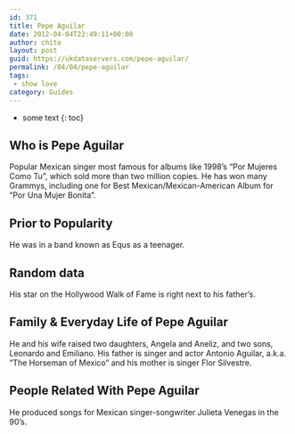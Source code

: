 ```yaml
---
id: 371
title: Pepe Aguilar
date: 2012-04-04T22:49:11+00:00
author: chito
layout: post
guid: https://ukdataservers.com/pepe-aguilar/
permalink: /04/04/pepe-aguilar
tags:
 - show love
category: Guides
---
```


* some text
{: toc}


## Who is  Pepe Aguilar
                  
                  
                  
Popular Mexican singer most famous for albums like 1998&#8217;s &#8220;Por Mujeres Como Tu&#8221;, which sold more than two million copies. He has won many Grammys, including one for Best Mexican/Mexican-American Album for &#8220;Por Una Mujer Bonita&#8221;.
                  
                
                
                
## Prior to Popularity 
                  
                  
                  
He was in a band known as Equs as a teenager.
                  
                
                
                
## Random data 
                  
                  
                  
His star on the Hollywood Walk of Fame is right next to his father&#8217;s.
                  
                
                
                
## Family & Everyday Life of Pepe Aguilar
                  
                  
                  
He and his wife raised two daughters, Angela and Aneliz, and two sons, Leonardo and Emiliano. His father is singer and actor Antonio Aguilar, a.k.a. &#8220;The Horseman of Mexico&#8221; and his mother is singer Flor Silvestre.
                  
                
                
                
## People Related With  Pepe Aguilar
                  
                  
                  
He produced songs for Mexican singer-songwriter Julieta Venegas in the 90&#8217;s.
                  
                
              
            
          
          
          
    
    
  
